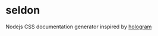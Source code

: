 # seldon
Nodejs CSS documentation generator inspired by [hologram](http://trulia.github.io/hologram/)
